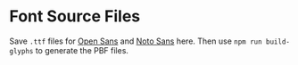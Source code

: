 # Font Source Files

Save `.ttf` files for [Open Sans](https://www.fontsquirrel.com/fonts/open-sans)
and [Noto Sans](https://www.google.com/get/noto/#sans-lgc) here. Then use
`npm run build-glyphs` to generate the PBF files.
